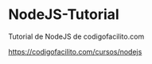 # NodeJS-Tutorial
Tutorial de NodeJS de codigofacilito.com

https://codigofacilito.com/cursos/nodejs
